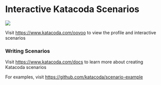 # Interactive Katacoda Scenarios

[![](http://shields.katacoda.com/katacoda/oovoo/count.svg)](https://www.katacoda.com/oovoo "Get your profile on Katacoda.com")

Visit https://www.katacoda.com/oovoo to view the profile and interactive scenarios

### Writing Scenarios
Visit https://www.katacoda.com/docs to learn more about creating Katacoda scenarios

For examples, visit https://github.com/katacoda/scenario-example
